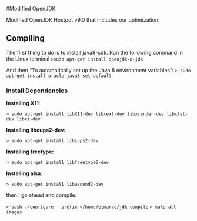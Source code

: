 #Modified OpenJDK

Modified OpenJDK Hostpot v9.0 that includes our optimization.

## Compiling

The first thing to do is to install java8-sdk. Run the following command in the Linux terminal
`>sudo apt-get install openjdk-8-jdk`

And then “To automatically set up the Java 8 environment variables”:
`> sudo apt-get install oracle-java8-set-default`

### Install Dependencies

**Installing X11**:

`> sudo apt-get install libX11-dev libxext-dev libxrender-dev libxtst-dev libxt-dev`

**Installing libcups2-dev:**

`> sudo apt-get install libcups2-dev`

**Installing freetype:**

`> sudo apt-get install libfreetype6-dev`

**Installing alsa:**

`> sudo apt-get install libasound2-dev`

then I go ahead and compile:

`> bash ./configure --prefix =/home/elmarce/jdk-compile`
`> make all images`
